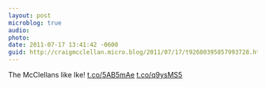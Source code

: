 ```yaml
---
layout: post
microblog: true
audio: 
photo: 
date: 2011-07-17 13:41:42 -0600
guid: http://craigmcclellan.micro.blog/2011/07/17/t92680395857993728.html
---
```

The McClellans like Ike! [t.co/5AB5mAe](http://t.co/5AB5mAe) [t.co/q9ysMS5](http://t.co/q9ysMS5)
